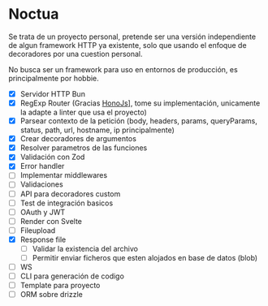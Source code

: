 # Noctua

Se trata de un proyecto personal, pretende ser una versión independiente de algun framework HTTP ya existente, solo que usando el enfoque de decoradores por una cuestion personal.

No busca ser un framework para uso en entornos de producción, es principalmente por hobbie.

- [x] Servidor HTTP Bun
- [x] RegExp Router (Gracias [HonoJs](https://hono.dev/)], tome su implementación, unicamente la adapte a linter que usa el proyecto)
- [x] Parsear contexto de la petición (body, headers, params, queryParams, status, path, url, hostname, ip principalmente)
- [x] Crear decoradores de argumentos
- [x] Resolver parametros de las funciones
- [x] Validación con Zod
- [x] Error handler
- [ ] Implementar middlewares
- [ ] Validaciones
- [ ] API para decoradores custom
- [ ] Test de integración basicos
- [ ] OAuth y JWT
- [ ] Render con Svelte
- [ ] Fileupload
- [x] Response file
  - [ ] Validar la existencia del archivo
  - [ ] Permitir enviar ficheros que esten alojados en base de datos (blob)
- [ ] WS
- [ ] CLI para generación de codigo
- [ ] Template para proyecto
- [ ] ORM sobre drizzle
